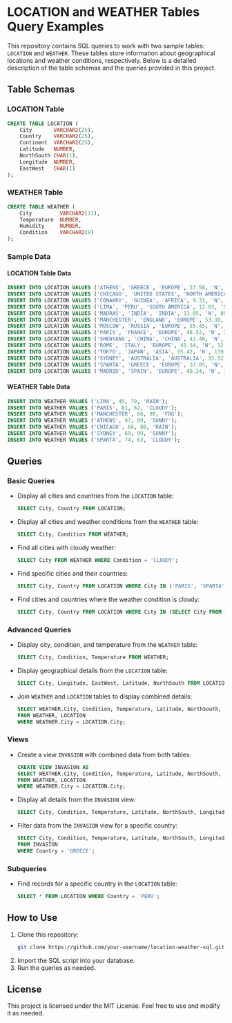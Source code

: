 # LOCATION and WEATHER Tables Query Examples

This repository contains SQL queries to work with two sample tables: `LOCATION` and `WEATHER`. These tables store information about geographical locations and weather conditions, respectively. Below is a detailed description of the table schemas and the queries provided in this project.

## Table Schemas

### LOCATION Table
```sql
CREATE TABLE LOCATION (
    City       VARCHAR2(25),
    Country    VARCHAR2(25),
    Continent  VARCHAR2(25),
    Latitude   NUMBER,
    NorthSouth CHAR(1),
    Longitude  NUMBER,
    EastWest   CHAR(1)
);
```

### WEATHER Table
```sql
CREATE TABLE WEATHER (
    City         VARCHAR2(11),
    Temperature  NUMBER,
    Humidity     NUMBER,
    Condition    VARCHAR2(9)
);
```

### Sample Data

#### LOCATION Table Data
```sql
INSERT INTO LOCATION VALUES ('ATHENS', 'GREECE', 'EUROPE', 37.58, 'N', 23.43, 'E');
INSERT INTO LOCATION VALUES ('CHICAGO', 'UNITED STATES', 'NORTH AMERICA', 41.53, 'N', 87.38, 'W');
INSERT INTO LOCATION VALUES ('CONAKRY', 'GUINEA', 'AFRICA', 9.31, 'N', 13.43, 'W');
INSERT INTO LOCATION VALUES ('LIMA', 'PERU', 'SOUTH AMERICA', 12.03, 'S', 77.03, 'W');
INSERT INTO LOCATION VALUES ('MADRAS', 'INDIA', 'INDIA', 13.05, 'N', 80.17, 'E');
INSERT INTO LOCATION VALUES ('MANCHESTER', 'ENGLAND', 'EUROPE', 53.30, 'N', 2.15, 'W');
INSERT INTO LOCATION VALUES ('MOSCOW', 'RUSSIA', 'EUROPE', 55.45, 'N', 37.35, 'E');
INSERT INTO LOCATION VALUES ('PARIS', 'FRANCE', 'EUROPE', 48.52, 'N', 2.20, 'E');
INSERT INTO LOCATION VALUES ('SHENYANG', 'CHINA', 'CHINA', 41.48, 'N', 123.27, 'E');
INSERT INTO LOCATION VALUES ('ROME', 'ITALY', 'EUROPE', 41.54, 'N', 12.29, 'E');
INSERT INTO LOCATION VALUES ('TOKYO', 'JAPAN', 'ASIA', 35.42, 'N', 139.46, 'E');
INSERT INTO LOCATION VALUES ('SYDNEY', 'AUSTRALIA', 'AUSTRALIA', 33.52, 'S', 151.13, 'E');
INSERT INTO LOCATION VALUES ('SPARTA', 'GREECE', 'EUROPE', 37.05, 'N', 22.27, 'E');
INSERT INTO LOCATION VALUES ('MADRID', 'SPAIN', 'EUROPE', 40.24, 'N', 3.41, 'W');
```

#### WEATHER Table Data
```sql
INSERT INTO WEATHER VALUES ('LIMA', 45, 79, 'RAIN');
INSERT INTO WEATHER VALUES ('PARIS', 81, 62, 'CLOUDY');
INSERT INTO WEATHER VALUES ('MANCHESTER', 66, 98, 'FOG');
INSERT INTO WEATHER VALUES ('ATHENS', 97, 89, 'SUNNY');
INSERT INTO WEATHER VALUES ('CHICAGO', 66, 88, 'RAIN');
INSERT INTO WEATHER VALUES ('SYDNEY', 69, 99, 'SUNNY');
INSERT INTO WEATHER VALUES ('SPARTA', 74, 63, 'CLOUDY');
```

## Queries

### Basic Queries

- Display all cities and countries from the `LOCATION` table:
  ```sql
  SELECT City, Country FROM LOCATION;
  ```

- Display all cities and weather conditions from the `WEATHER` table:
  ```sql
  SELECT City, Condition FROM WEATHER;
  ```

- Find all cities with cloudy weather:
  ```sql
  SELECT City FROM WEATHER WHERE Condition = 'CLOUDY';
  ```

- Find specific cities and their countries:
  ```sql
  SELECT City, Country FROM LOCATION WHERE City IN ('PARIS', 'SPARTA');
  ```

- Find cities and countries where the weather condition is cloudy:
  ```sql
  SELECT City, Country FROM LOCATION WHERE City IN (SELECT City FROM WEATHER WHERE Condition = 'CLOUDY');
  ```

### Advanced Queries

- Display city, condition, and temperature from the `WEATHER` table:
  ```sql
  SELECT City, Condition, Temperature FROM WEATHER;
  ```

- Display geographical details from the `LOCATION` table:
  ```sql
  SELECT City, Longitude, EastWest, Latitude, NorthSouth FROM LOCATION;
  ```

- Join `WEATHER` and `LOCATION` tables to display combined details:
  ```sql
  SELECT WEATHER.City, Condition, Temperature, Latitude, NorthSouth, Longitude, EastWest
  FROM WEATHER, LOCATION
  WHERE WEATHER.City = LOCATION.City;
  ```

### Views

- Create a view `INVASION` with combined data from both tables:
  ```sql
  CREATE VIEW INVASION AS
  SELECT WEATHER.City, Condition, Temperature, Latitude, NorthSouth, Longitude, EastWest
  FROM WEATHER, LOCATION
  WHERE WEATHER.City = LOCATION.City;
  ```

- Display all details from the `INVASION` view:
  ```sql
  SELECT City, Condition, Temperature, Latitude, NorthSouth, Longitude, EastWest FROM INVASION;
  ```

- Filter data from the `INVASION` view for a specific country:
  ```sql
  SELECT City, Condition, Temperature, Latitude, NorthSouth, Longitude, EastWest
  FROM INVASION
  WHERE Country = 'GREECE';
  ```

### Subqueries

- Find records for a specific country in the `LOCATION` table:
  ```sql
  SELECT * FROM LOCATION WHERE Country = 'PERU';
  ```

## How to Use
1. Clone this repository:
   ```bash
   git clone https://github.com/your-username/location-weather-sql.git
   ```
2. Import the SQL script into your database.
3. Run the queries as needed.

## License
This project is licensed under the MIT License. Feel free to use and modify it as needed.

